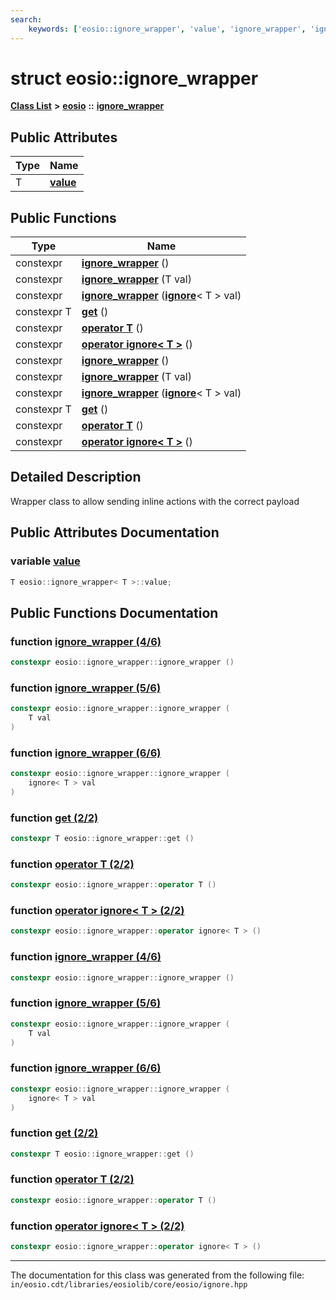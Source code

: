 ```yaml
---
search:
    keywords: ['eosio::ignore_wrapper', 'value', 'ignore_wrapper', 'ignore_wrapper', 'ignore_wrapper', 'get', 'operator T', 'operator ignore< T >', 'ignore_wrapper', 'ignore_wrapper', 'ignore_wrapper', 'get', 'operator T', 'operator ignore< T >']
---
```


# struct eosio::ignore\_wrapper

[**Class List**](annotated.md) **>** [**eosio**](namespaceeosio.md) **::** [**ignore\_wrapper**](structeosio_1_1ignore__wrapper.md)


## Public Attributes

|Type|Name|
|-----|-----|
|T|[**value**](structeosio_1_1ignore__wrapper_a4f84e678095bec6a25ce72256b4cbfce.md#1a4f84e678095bec6a25ce72256b4cbfce)|


## Public Functions

|Type|Name|
|-----|-----|
|constexpr|[**ignore\_wrapper**](structeosio_1_1ignore__wrapper_a89db1ce457bcd345d9c0403ad6c4936f.md#1a89db1ce457bcd345d9c0403ad6c4936f) () |
|constexpr|[**ignore\_wrapper**](structeosio_1_1ignore__wrapper_ac6cf7a6be9c0cc5013c68c1e39a0bab8.md#1ac6cf7a6be9c0cc5013c68c1e39a0bab8) (T val) |
|constexpr|[**ignore\_wrapper**](structeosio_1_1ignore__wrapper_a0dcb6bbda0a915c87264dc0119fc9ded.md#1a0dcb6bbda0a915c87264dc0119fc9ded) (**[ignore](structeosio_1_1ignore.md)**< T > val) |
|constexpr T|[**get**](structeosio_1_1ignore__wrapper_adcb05b331265687383a2324c8e47c428.md#1adcb05b331265687383a2324c8e47c428) () |
|constexpr|[**operator T**](structeosio_1_1ignore__wrapper_ac438b2240f6513b7ccac4d7c6876bd95.md#1ac438b2240f6513b7ccac4d7c6876bd95) () |
|constexpr|[**operator ignore< T >**](structeosio_1_1ignore__wrapper_a79d94e050efb9c7b3cd6a01fe1c8350b.md#1a79d94e050efb9c7b3cd6a01fe1c8350b) () |
|constexpr|[**ignore\_wrapper**](structeosio_1_1ignore__wrapper_a89db1ce457bcd345d9c0403ad6c4936f.md#1a89db1ce457bcd345d9c0403ad6c4936f) () |
|constexpr|[**ignore\_wrapper**](structeosio_1_1ignore__wrapper_ac6cf7a6be9c0cc5013c68c1e39a0bab8.md#1ac6cf7a6be9c0cc5013c68c1e39a0bab8) (T val) |
|constexpr|[**ignore\_wrapper**](structeosio_1_1ignore__wrapper_a0dcb6bbda0a915c87264dc0119fc9ded.md#1a0dcb6bbda0a915c87264dc0119fc9ded) (**[ignore](structeosio_1_1ignore.md)**< T > val) |
|constexpr T|[**get**](structeosio_1_1ignore__wrapper_adcb05b331265687383a2324c8e47c428.md#1adcb05b331265687383a2324c8e47c428) () |
|constexpr|[**operator T**](structeosio_1_1ignore__wrapper_ac438b2240f6513b7ccac4d7c6876bd95.md#1ac438b2240f6513b7ccac4d7c6876bd95) () |
|constexpr|[**operator ignore< T >**](structeosio_1_1ignore__wrapper_a79d94e050efb9c7b3cd6a01fe1c8350b.md#1a79d94e050efb9c7b3cd6a01fe1c8350b) () |


## Detailed Description

Wrapper class to allow sending inline actions with the correct payload 
## Public Attributes Documentation

### variable <a id="1a4f84e678095bec6a25ce72256b4cbfce" href="#1a4f84e678095bec6a25ce72256b4cbfce">value</a>

```cpp
T eosio::ignore_wrapper< T >::value;
```



## Public Functions Documentation

### function <a id="1a89db1ce457bcd345d9c0403ad6c4936f" href="#1a89db1ce457bcd345d9c0403ad6c4936f">ignore\_wrapper (4/6)</a>

```cpp
constexpr eosio::ignore_wrapper::ignore_wrapper ()
```



### function <a id="1ac6cf7a6be9c0cc5013c68c1e39a0bab8" href="#1ac6cf7a6be9c0cc5013c68c1e39a0bab8">ignore\_wrapper (5/6)</a>

```cpp
constexpr eosio::ignore_wrapper::ignore_wrapper (
    T val
)
```



### function <a id="1a0dcb6bbda0a915c87264dc0119fc9ded" href="#1a0dcb6bbda0a915c87264dc0119fc9ded">ignore\_wrapper (6/6)</a>

```cpp
constexpr eosio::ignore_wrapper::ignore_wrapper (
    ignore< T > val
)
```



### function <a id="1adcb05b331265687383a2324c8e47c428" href="#1adcb05b331265687383a2324c8e47c428">get (2/2)</a>

```cpp
constexpr T eosio::ignore_wrapper::get ()
```



### function <a id="1ac438b2240f6513b7ccac4d7c6876bd95" href="#1ac438b2240f6513b7ccac4d7c6876bd95">operator T (2/2)</a>

```cpp
constexpr eosio::ignore_wrapper::operator T ()
```



### function <a id="1a79d94e050efb9c7b3cd6a01fe1c8350b" href="#1a79d94e050efb9c7b3cd6a01fe1c8350b">operator ignore< T > (2/2)</a>

```cpp
constexpr eosio::ignore_wrapper::operator ignore< T > ()
```



### function <a id="1a89db1ce457bcd345d9c0403ad6c4936f" href="#1a89db1ce457bcd345d9c0403ad6c4936f">ignore\_wrapper (4/6)</a>

```cpp
constexpr eosio::ignore_wrapper::ignore_wrapper ()
```



### function <a id="1ac6cf7a6be9c0cc5013c68c1e39a0bab8" href="#1ac6cf7a6be9c0cc5013c68c1e39a0bab8">ignore\_wrapper (5/6)</a>

```cpp
constexpr eosio::ignore_wrapper::ignore_wrapper (
    T val
)
```



### function <a id="1a0dcb6bbda0a915c87264dc0119fc9ded" href="#1a0dcb6bbda0a915c87264dc0119fc9ded">ignore\_wrapper (6/6)</a>

```cpp
constexpr eosio::ignore_wrapper::ignore_wrapper (
    ignore< T > val
)
```



### function <a id="1adcb05b331265687383a2324c8e47c428" href="#1adcb05b331265687383a2324c8e47c428">get (2/2)</a>

```cpp
constexpr T eosio::ignore_wrapper::get ()
```



### function <a id="1ac438b2240f6513b7ccac4d7c6876bd95" href="#1ac438b2240f6513b7ccac4d7c6876bd95">operator T (2/2)</a>

```cpp
constexpr eosio::ignore_wrapper::operator T ()
```



### function <a id="1a79d94e050efb9c7b3cd6a01fe1c8350b" href="#1a79d94e050efb9c7b3cd6a01fe1c8350b">operator ignore< T > (2/2)</a>

```cpp
constexpr eosio::ignore_wrapper::operator ignore< T > ()
```





----------------------------------------
The documentation for this class was generated from the following file: `in/eosio.cdt/libraries/eosiolib/core/eosio/ignore.hpp`
